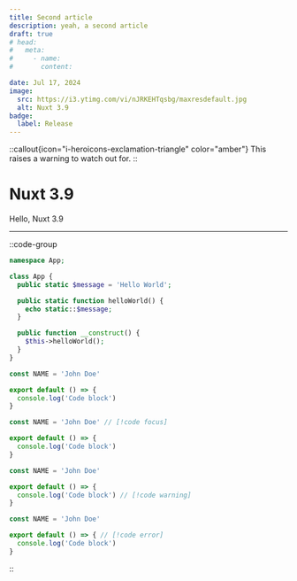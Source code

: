 ```yaml
---
title: Second article
description: yeah, a second article
draft: true
# head:
#   meta:
#     - name:
#       content:

date: Jul 17, 2024
image:
  src: https://i3.ytimg.com/vi/nJRKEHTqsbg/maxresdefault.jpg
  alt: Nuxt 3.9
badge:
  label: Release
---
```


::callout{icon="i-heroicons-exclamation-triangle" color="amber"}
This raises a warning to watch out for.
::

# Nuxt 3.9

Hello, Nuxt 3.9

---

<!-- ## The Title is {{ $doc.title }} and customVariable is {{ $doc.customVariable || 'defaultValue' }} -->
<!-- TODO: feat: {:selectedIndex="3"} on code-group -->
<!-- TODO: feat: move tabs on small viewport sizes -->

::code-group
  ```php [file.php]{4}
  namespace App;

  class App {
    public static $message = 'Hello World';

    public static function helloWorld() {
      echo static::$message;
    }

    public function __construct() {
      $this->helloWorld();
    }
  }
  ```

  ```ts [highlight.ts]{1,3-5}
  const NAME = 'John Doe'

  export default () => {
    console.log('Code block')
  }
  ```

  ```ts [focus.ts]
  const NAME = 'John Doe' // [!code focus]

  export default () => {
    console.log('Code block')
  }
  ```

  ```ts [warning.ts]
  const NAME = 'John Doe'

  export default () => {
    console.log('Code block') // [!code warning]
  }
  ```

  ```ts [error.ts]
  const NAME = 'John Doe'

  export default () => { // [!code error]
    console.log('Code block')
  }
  ```
::

